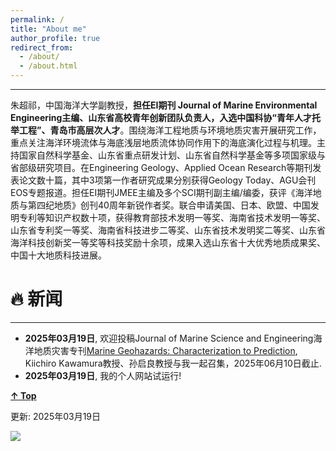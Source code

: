 ```yaml
---
permalink: /
title: "About me"
author_profile: true
redirect_from: 
  - /about/
  - /about.html
---
```

------
朱超祁，中国海洋大学副教授，**担任EI期刊 Journal of Marine Environmental Engineering主编、山东省高校青年创新团队负责人，入选中国科协“青年人才托举工程”、青岛市高层次人才**。围绕海洋工程地质与环境地质灾害开展研究工作，重点关注海洋环境流体与海底浅层地质流体协同作用下的海底演化过程与机理。主持国家自然科学基金、山东省重点研发计划、山东省自然科学基金等多项国家级与省部级研究项目。在Engineering Geology、Applied Ocean Research等期刊发表论文数十篇，其中3项第一作者研究成果分别获得Geology Today、AGU会刊EOS专题报道。担任EI期刊JMEE主编及多个SCI期刊副主编/编委，获评《海洋地质与第四纪地质》创刊40周年新锐作者奖。联合申请美国、日本、欧盟、中国发明专利等知识产权数十项，获得教育部技术发明一等奖、海南省技术发明一等奖、山东省专利奖一等奖、海南省科技进步二等奖、山东省技术发明奖二等奖、山东省海洋科技创新奖一等奖等科技奖励十余项，成果入选山东省十大优秀地质成果奖、中国十大地质科技进展。

🔥 新闻
======
------
* **2025年03月19日**, 欢迎投稿Journal of Marine Science and Engineering海洋地质灾害专刊[Marine Geohazards: Characterization to Prediction](https://www.mdpi.com/journal/jmse/special_issues/3V20M0H7MX#editors), Kiichiro Kawamura教授、孙启良教授与我一起召集，2025年06月10日截止.
* **2025年03月19日**, 我的个人网站试运行!

[**↑ Top**](#Top)

更新: 2025年03月19日

<a href="https://clustrmaps.com/site/1bz7y"  title="Visit tracker"><img src="//www.clustrmaps.com/map_v2.png?d=At1OFn1c7i789Mtd0K1lmdc9Tp8wul64K-Fk6hllIpo&cl=ffffff" /></a>
